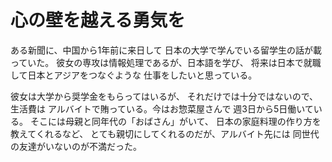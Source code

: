 # 心の壁を越える勇気を

ある新聞に、中国から1年前に来日して
日本の大学で学んでいる留学生の話が載っていた。
彼女の専攻は情報処理であるが、日本語を学び、
将来は日本で就職して日本とアジアをつなぐような
仕事をしたいと思っている。

彼女は大学から奨学金をもらってはいるが、
それだけでは十分ではないので、生活費は
アルバイトで賄っている。今はお惣菜屋さんで
週3日から5日働いている。
そこには母親と同年代の「おばさん」がいて、
日本の家庭料理の作り方を教えてくれるなど、
とても親切にしてくれるのだが、アルバイト先には
同世代の友達がいないのが不満だった。
